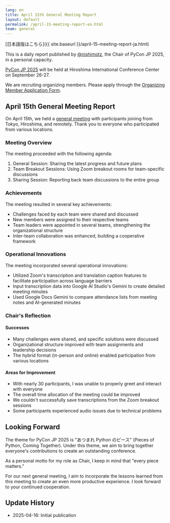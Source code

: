 ```yaml
---
lang: en
title: April 15th General Meeting Report
layout: default
permalink: /april-15-meeting-report-en.html
team: general
---
```


[日本語版はこちら]({{ site.baseurl }}/april-15-meeting-report-ja.html)

This is a daily report published by [@nishimotz](https://d.nishimotz.com/aboutme), the Chair of PyCon JP 2025, in a personal capacity.

[PyCon JP 2025](https://2025.pycon.jp/) will be held at Hiroshima International Conference Center on September 26-27.

We are recruiting organizing members. Please apply through the [Organizing Member Application Form](https://forms.gle/7irqYKhZVj7AY7LfA).



## April 15th General Meeting Report

On April 15th, we held a [general meeting](https://pyconjp-staff.connpass.com/event/350595/) with participants joining from Tokyo, Hiroshima, and remotely. Thank you to everyone who participated from various locations.

### Meeting Overview

The meeting proceeded with the following agenda:

1. General Session: Sharing the latest progress and future plans
2. Team Breakout Sessions: Using Zoom breakout rooms for team-specific discussions
3. Sharing Session: Reporting back team discussions to the entire group

### Achievements

The meeting resulted in several key achievements:

- Challenges faced by each team were shared and discussed
- New members were assigned to their respective teams
- Team leaders were appointed in several teams, strengthening the organizational structure
- Inter-team collaboration was enhanced, building a cooperative framework

### Operational Innovations

The meeting incorporated several operational innovations:

- Utilized Zoom's transcription and translation caption features to facilitate participation across language barriers
- Input transcription data into Google AI Studio's Gemini to create detailed meeting minutes
- Used Google Docs Gemini to compare attendance lists from meeting notes and AI-generated minutes

### Chair's Reflection

#### Successes

- Many challenges were shared, and specific solutions were discussed
- Organizational structure improved with team assignments and leadership decisions
- The hybrid format (in-person and online) enabled participation from various locations

#### Areas for Improvement

- With nearly 30 participants, I was unable to properly greet and interact with everyone
- The overall time allocation of the meeting could be improved
- We couldn't successfully save transcriptions from the Zoom breakout sessions
- Some participants experienced audio issues due to technical problems

## Looking Forward

The theme for PyCon JP 2025 is "あつまれ Python のピース" (Pieces of Python, Coming Together). Under this theme, we aim to bring together everyone's contributions to create an outstanding conference.

As a personal motto for my role as Chair, I keep in mind that "every piece matters."

For our next general meeting, I aim to incorporate the lessons learned from this meeting to create an even more productive experience. I look forward to your continued cooperation.



## Update History

- 2025-04-16: Initial publication
